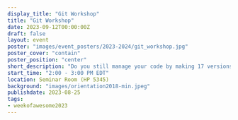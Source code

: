```yaml
---
display_title: "Git Workshop"
title: "Git Workshop"
date: 2023-09-12T00:00:00Z
draft: false
layout: event
poster: "images/event_posters/2023-2024/git_workshop.jpg"
poster_cover: "contain"
poster_position: "center"
short_description: "Do you still manage your code by making 17 versions of them on your computer? Come learn git! The tool all the cool kids are using to manage their projects and work with other programmers."
start_time: "2:00 - 3:00 PM EDT"
location: Seminar Room (HP 5345)
background: "images/orientation2018-min.jpeg"
publishdate: 2023-08-25
tags:
- weekofawesome2023
---
```

